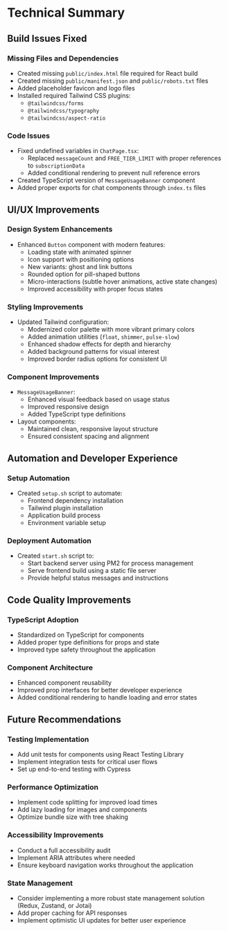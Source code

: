 # Technical Summary

## Build Issues Fixed
### Missing Files and Dependencies
- Created missing `public/index.html` file required for React build
- Created missing `public/manifest.json` and `public/robots.txt` files
- Added placeholder favicon and logo files
- Installed required Tailwind CSS plugins:
  - `@tailwindcss/forms`
  - `@tailwindcss/typography`
  - `@tailwindcss/aspect-ratio`

### Code Issues
- Fixed undefined variables in `ChatPage.tsx`:
  - Replaced `messageCount` and `FREE_TIER_LIMIT` with proper references to `subscriptionData`
  - Added conditional rendering to prevent null reference errors
- Created TypeScript version of `MessageUsageBanner` component
- Added proper exports for chat components through `index.ts` files

## UI/UX Improvements
### Design System Enhancements
- Enhanced `Button` component with modern features:
  - Loading state with animated spinner
  - Icon support with positioning options
  - New variants: ghost and link buttons
  - Rounded option for pill-shaped buttons
  - Micro-interactions (subtle hover animations, active state changes)
  - Improved accessibility with proper focus states

### Styling Improvements
- Updated Tailwind configuration:
  - Modernized color palette with more vibrant primary colors
  - Added animation utilities (`float`, `shimmer`, `pulse-slow`)
  - Enhanced shadow effects for depth and hierarchy
  - Added background patterns for visual interest
  - Improved border radius options for consistent UI

### Component Improvements
- `MessageUsageBanner`:
  - Enhanced visual feedback based on usage status
  - Improved responsive design
  - Added TypeScript type definitions
- Layout components:
  - Maintained clean, responsive layout structure
  - Ensured consistent spacing and alignment

## Automation and Developer Experience
### Setup Automation
- Created `setup.sh` script to automate:
  - Frontend dependency installation
  - Tailwind plugin installation
  - Application build process
  - Environment variable setup

### Deployment Automation
- Created `start.sh` script to:
  - Start backend server using PM2 for process management
  - Serve frontend build using a static file server
  - Provide helpful status messages and instructions

## Code Quality Improvements
### TypeScript Adoption
- Standardized on TypeScript for components
- Added proper type definitions for props and state
- Improved type safety throughout the application

### Component Architecture
- Enhanced component reusability
- Improved prop interfaces for better developer experience
- Added conditional rendering to handle loading and error states

## Future Recommendations
### Testing Implementation
- Add unit tests for components using React Testing Library
- Implement integration tests for critical user flows
- Set up end-to-end testing with Cypress

### Performance Optimization
- Implement code splitting for improved load times
- Add lazy loading for images and components
- Optimize bundle size with tree shaking

### Accessibility Improvements
- Conduct a full accessibility audit
- Implement ARIA attributes where needed
- Ensure keyboard navigation works throughout the application

### State Management
- Consider implementing a more robust state management solution (Redux, Zustand, or Jotai)
- Add proper caching for API responses
- Implement optimistic UI updates for better user experience